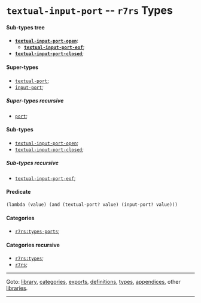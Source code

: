 

<a id='type__r7rs__textual-input-port'></a>

# `textual-input-port` -- `r7rs` Types


<a id='type__r7rs__textual-input-port__sub-types-tree'></a>

#### Sub-types tree

* **[`textual-input-port-open`](../../r7rs/types/textual-input-port-open.md#type__r7rs__textual-input-port-open)**:
  * **[`textual-input-port-eof`](../../r7rs/types/textual-input-port-eof.md#type__r7rs__textual-input-port-eof)**;
* **[`textual-input-port-closed`](../../r7rs/types/textual-input-port-closed.md#type__r7rs__textual-input-port-closed)**;


<a id='type__r7rs__textual-input-port__super-types'></a>

#### Super-types

 * [`textual-port`](../../r7rs/types/textual-port.md#type__r7rs__textual-port);
 * [`input-port`](../../r7rs/types/input-port.md#type__r7rs__input-port);


<a id='type__r7rs__textual-input-port__super-types-recursive'></a>

##### Super-types recursive

 * [`port`](../../r7rs/types/port.md#type__r7rs__port);


<a id='type__r7rs__textual-input-port__sub-types'></a>

#### Sub-types

 * [`textual-input-port-open`](../../r7rs/types/textual-input-port-open.md#type__r7rs__textual-input-port-open);
 * [`textual-input-port-closed`](../../r7rs/types/textual-input-port-closed.md#type__r7rs__textual-input-port-closed);


<a id='type__r7rs__textual-input-port__sub-types-recursive'></a>

##### Sub-types recursive

 * [`textual-input-port-eof`](../../r7rs/types/textual-input-port-eof.md#type__r7rs__textual-input-port-eof);


<a id='type__r7rs__textual-input-port__predicate'></a>

#### Predicate

````
(lambda (value) (and (textual-port? value) (input-port? value)))
````


<a id='type__r7rs__textual-input-port__categories'></a>

#### Categories

 * [`r7rs:types-ports`](../../r7rs/categories/r7rs_3a_types-ports.md#category__r7rs__r7rs_3a_types-ports);


<a id='type__r7rs__textual-input-port__categories-recursive'></a>

#### Categories recursive

 * [`r7rs:types`](../../r7rs/categories/r7rs_3a_types.md#category__r7rs__r7rs_3a_types);
 * [`r7rs`](../../r7rs/categories/r7rs.md#category__r7rs__r7rs);

----

Goto: [library](../../r7rs/_index.md#library__r7rs), [categories](../../r7rs/categories/_index.md#toc__r7rs__categories), [exports](../../r7rs/exports/_index.md#toc__r7rs__exports), [definitions](../../r7rs/definitions/_index.md#toc__r7rs__definitions), [types](../../r7rs/types/_index.md#toc__r7rs__types), [appendices](../../r7rs/appendices/_index.md#toc__r7rs__appendices), other [libraries](../../_libraries.md#toc__libraries).

----

